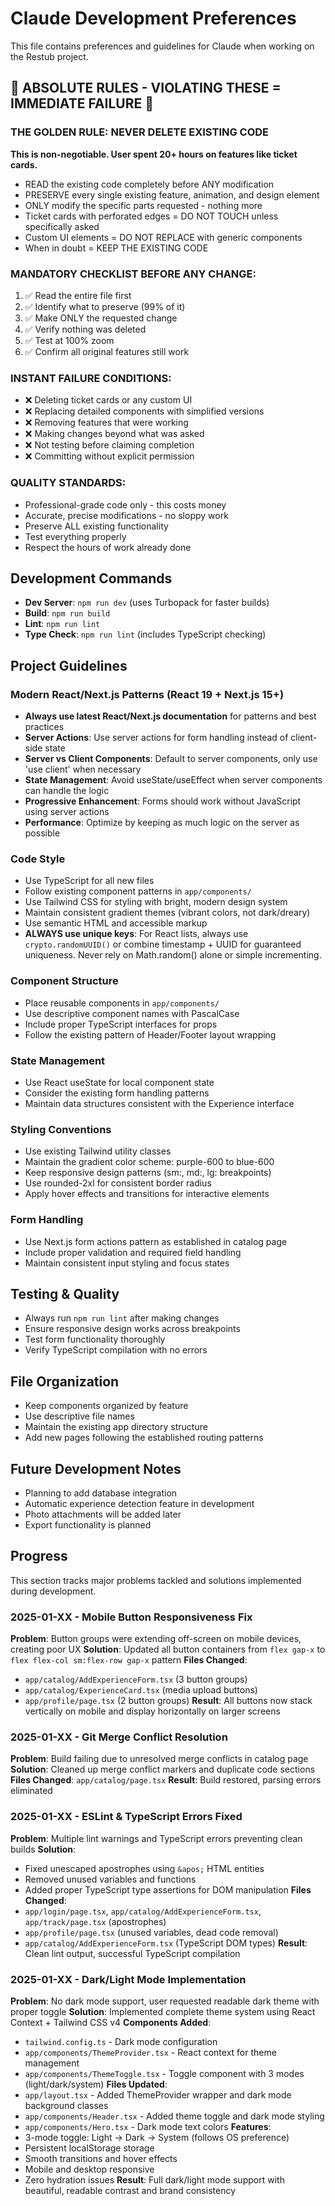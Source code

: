 # Claude Development Preferences

This file contains preferences and guidelines for Claude when working on the Restub project.

## 🚨 ABSOLUTE RULES - VIOLATING THESE = IMMEDIATE FAILURE 🚨

### THE GOLDEN RULE: NEVER DELETE EXISTING CODE
**This is non-negotiable. User spent 20+ hours on features like ticket cards.**
- READ the existing code completely before ANY modification
- PRESERVE every single existing feature, animation, and design element
- ONLY modify the specific parts requested - nothing more
- Ticket cards with perforated edges = DO NOT TOUCH unless specifically asked
- Custom UI elements = DO NOT REPLACE with generic components
- When in doubt = KEEP THE EXISTING CODE

### MANDATORY CHECKLIST BEFORE ANY CHANGE:
1. ✅ Read the entire file first
2. ✅ Identify what to preserve (99% of it)
3. ✅ Make ONLY the requested change
4. ✅ Verify nothing was deleted
5. ✅ Test at 100% zoom
6. ✅ Confirm all original features still work

### INSTANT FAILURE CONDITIONS:
- ❌ Deleting ticket cards or any custom UI
- ❌ Replacing detailed components with simplified versions
- ❌ Removing features that were working
- ❌ Making changes beyond what was asked
- ❌ Not testing before claiming completion
- ❌ Committing without explicit permission

### QUALITY STANDARDS:
- Professional-grade code only - this costs money
- Accurate, precise modifications - no sloppy work
- Preserve ALL existing functionality
- Test everything properly
- Respect the hours of work already done

## Development Commands

- **Dev Server**: `npm run dev` (uses Turbopack for faster builds)
- **Build**: `npm run build`
- **Lint**: `npm run lint`
- **Type Check**: `npm run lint` (includes TypeScript checking)

## Project Guidelines

### Modern React/Next.js Patterns (React 19 + Next.js 15+)

- **Always use latest React/Next.js documentation** for patterns and best practices
- **Server Actions**: Use server actions for form handling instead of client-side state
- **Server vs Client Components**: Default to server components, only use 'use client' when necessary
- **State Management**: Avoid useState/useEffect when server components can handle the logic
- **Progressive Enhancement**: Forms should work without JavaScript using server actions
- **Performance**: Optimize by keeping as much logic on the server as possible

### Code Style

- Use TypeScript for all new files
- Follow existing component patterns in `app/components/`
- Use Tailwind CSS for styling with bright, modern design system
- Maintain consistent gradient themes (vibrant colors, not dark/dreary)
- Use semantic HTML and accessible markup
- **ALWAYS use unique keys**: For React lists, always use `crypto.randomUUID()` or combine timestamp + UUID for guaranteed uniqueness. Never rely on Math.random() alone or simple incrementing.

### Component Structure

- Place reusable components in `app/components/`
- Use descriptive component names with PascalCase
- Include proper TypeScript interfaces for props
- Follow the existing pattern of Header/Footer layout wrapping

### State Management

- Use React useState for local component state
- Consider the existing form handling patterns
- Maintain data structures consistent with the Experience interface

### Styling Conventions

- Use existing Tailwind utility classes
- Maintain the gradient color scheme: purple-600 to blue-600
- Keep responsive design patterns (sm:, md:, lg: breakpoints)
- Use rounded-2xl for consistent border radius
- Apply hover effects and transitions for interactive elements

### Form Handling

- Use Next.js form actions pattern as established in catalog page
- Include proper validation and required field handling
- Maintain consistent input styling and focus states

## Testing & Quality

- Always run `npm run lint` after making changes
- Ensure responsive design works across breakpoints
- Test form functionality thoroughly
- Verify TypeScript compilation with no errors

## File Organization

- Keep components organized by feature
- Use descriptive file names
- Maintain the existing app directory structure
- Add new pages following the established routing patterns

## Future Development Notes

- Planning to add database integration
- Automatic experience detection feature in development
- Photo attachments will be added later
- Export functionality is planned

## Progress

This section tracks major problems tackled and solutions implemented during development.

### 2025-01-XX - Mobile Button Responsiveness Fix
**Problem**: Button groups were extending off-screen on mobile devices, creating poor UX
**Solution**: Updated all button containers from `flex gap-x` to `flex flex-col sm:flex-row gap-x` pattern
**Files Changed**: 
- `app/catalog/AddExperienceForm.tsx` (3 button groups)
- `app/catalog/ExperienceCard.tsx` (media upload buttons)  
- `app/profile/page.tsx` (2 button groups)
**Result**: All buttons now stack vertically on mobile and display horizontally on larger screens

### 2025-01-XX - Git Merge Conflict Resolution
**Problem**: Build failing due to unresolved merge conflicts in catalog page
**Solution**: Cleaned up merge conflict markers and duplicate code sections
**Files Changed**: `app/catalog/page.tsx`
**Result**: Build restored, parsing errors eliminated

### 2025-01-XX - ESLint & TypeScript Errors Fixed
**Problem**: Multiple lint warnings and TypeScript errors preventing clean builds
**Solution**: 
- Fixed unescaped apostrophes using `&apos;` HTML entities
- Removed unused variables and functions
- Added proper TypeScript type assertions for DOM manipulation
**Files Changed**: 
- `app/login/page.tsx`, `app/catalog/AddExperienceForm.tsx`, `app/track/page.tsx` (apostrophes)
- `app/profile/page.tsx` (unused variables, dead code removal)
- `app/catalog/AddExperienceForm.tsx` (TypeScript DOM types)
**Result**: Clean lint output, successful TypeScript compilation

### 2025-01-XX - Dark/Light Mode Implementation
**Problem**: No dark mode support, user requested readable dark theme with proper toggle
**Solution**: Implemented complete theme system using React Context + Tailwind CSS v4
**Components Added**:
- `tailwind.config.ts` - Dark mode configuration
- `app/components/ThemeProvider.tsx` - React context for theme management
- `app/components/ThemeToggle.tsx` - Toggle component with 3 modes (light/dark/system)
**Files Updated**:
- `app/layout.tsx` - Added ThemeProvider wrapper and dark mode background classes
- `app/components/Header.tsx` - Added theme toggle and dark mode styling
- `app/components/Hero.tsx` - Dark mode text colors
**Features**:
- 3-mode toggle: Light → Dark → System (follows OS preference)
- Persistent localStorage storage
- Smooth transitions and hover effects
- Mobile and desktop responsive
- Zero hydration issues
**Result**: Full dark/light mode support with beautiful, readable contrast and brand consistency
